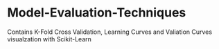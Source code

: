 # Model-Evaluation-Techniques
Contains K-Fold Cross Validation, Learning Curves and Valiation Curves visualzation with Scikit-Learn
